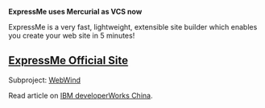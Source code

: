 **ExpressMe uses Mercurial as VCS now**

ExpressMe is a very fast, lightweight, extensible site builder which enables you create your web site in 5 minutes!

## [ExpressMe Official Site](http://www.expressme.org/) ##

Subproject: [WebWind](http://code.google.com/p/webwind/)

Read article on [IBM developerWorks China](http://www.ibm.com/developerworks/cn/java/j-lo-restmvc/).